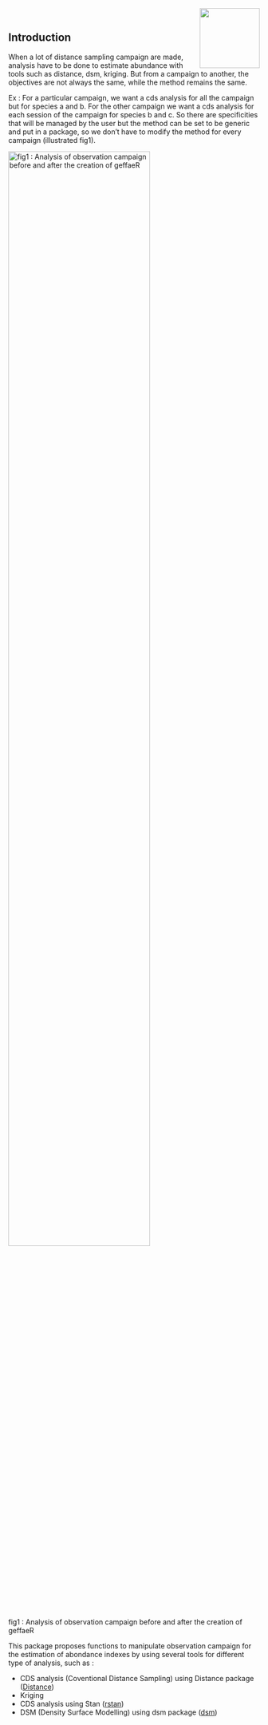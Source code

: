<img src="doc/assets/index/hex_sticker_geffaeR.png" align="right" alt="" width="120" />
<br>

Introduction
------------

When a lot of distance sampling campaign are made, analysis have to be
done to estimate abundance with tools such as distance, dsm, kriging.
But from a campaign to another, the objectives are not always the same,
while the method remains the same.

Ex : For a particular campaign, we want a cds analysis for all the
campaign but for species a and b. For the other campaign we want a cds
analysis for each session of the campaign for species b and c. So there
are specificities that will be managed by the user but the method can be
set to be generic and put in a package, so we don’t have to modify the
method for every campaign (illustrated fig1).

<img src="doc/assets/index/before_after_EN_total.png" alt="fig1 : Analysis of observation campaign before and after the creation of geffaeR" width="75%" />
<p class="caption">
fig1 : Analysis of observation campaign before and after the creation of
geffaeR
</p>

This package proposes functions to manipulate observation campaign for
the estimation of abondance indexes by using several tools for different
type of analysis, such as :

-   CDS analysis (Coventional Distance Sampling) using Distance package
    ([Distance](https://CRAN.R-project.org/package=Distance))
-   Kriging
-   CDS analysis using Stan
    ([rstan](https://CRAN.R-project.org/package=rstan))
-   DSM (Density Surface Modelling) using dsm package
    ([dsm](https://CRAN.R-project.org/package=dsm)) <br> <br>

